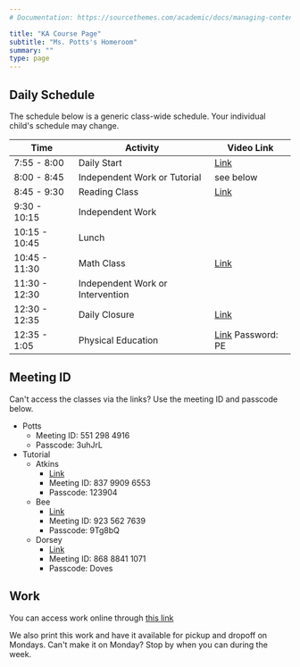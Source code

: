 ```yaml
---
# Documentation: https://sourcethemes.com/academic/docs/managing-content/

title: "KA Course Page"
subtitle: "Ms. Potts's Homeroom"
summary: ""
type: page
---
```


## Daily Schedule

The schedule below is a generic class-wide schedule. Your individual
child's schedule may change.

Time|Activity|Video Link
---|---|---
7:55 - 8:00|Daily Start|[Link](https://us04web.zoom.us/j/5512984916?pwd=Yi9HTXRGTi9hWVdtMjdtUjBlYXF5UT09)
8:00 - 8:45|Independent Work or Tutorial|see below
8:45 - 9:30|Reading Class|[Link](https://us04web.zoom.us/j/5512984916?pwd=Yi9HTXRGTi9hWVdtMjdtUjBlYXF5UT09)
9:30 - 10:15|Independent Work|
10:15 - 10:45|Lunch|
10:45 - 11:30|Math Class|[Link](https://us04web.zoom.us/j/5512984916?pwd=Yi9HTXRGTi9hWVdtMjdtUjBlYXF5UT09)
11:30 - 12:30|Independent Work or Intervention|
12:30 - 12:35|Daily Closure|[Link](https://us04web.zoom.us/j/5512984916?pwd=Yi9HTXRGTi9hWVdtMjdtUjBlYXF5UT09)
12:35 - 1:05|Physical Education|[Link](https://us04web.zoom.us/j/2014753721) Password: PE

## Meeting ID

Can't access the classes via the links? Use the meeting ID and passcode
below.

- Potts
  - Meeting ID: 551 298 4916
  - Passcode: 3uhJrL
- Tutorial
  - Atkins
    - [Link](https://us02web.zoom.us/j/83799096553?pwd=ZndCSElFM0R5RmIrMGpDTUFsWUpJUT09)
    - Meeting ID: 837 9909 6553
    - Passcode: 123904
  - Bee
    - [Link](https://zoom.us/j/9235627639?pwd=eVU4MFAvSVZFR0FjYUU3T2pQMlVOdz09)
    - Meeting ID: 923 562 7639
    - Passcode: 9Tg8bQ
  - Dorsey
    - [Link](https://us02web.zoom.us/j/86888411071?pwd=TEN5WWlPMHhaUDZKSGNDeWoyNmRyZz09)
    - Meeting ID: 868 8841 1071
    - Passcode: Doves

## Work

You can access work online through
[this link](https://drive.google.com/drive/folders/15l5LmFG4lomBwR-88BnOJhhvprpZhlAu?usp=sharing)

We also print this work
and have it available for pickup and dropoff on Mondays. Can't make it
on Monday? Stop by when you can during the week.




